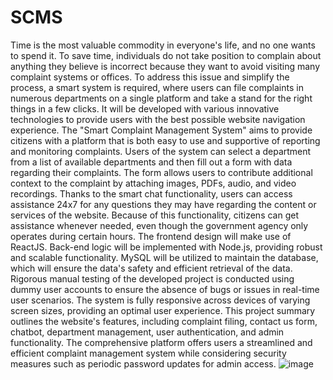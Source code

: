# SCMS

Time is the most valuable commodity in everyone's life, and no one wants to spend it. To save time, individuals do not take position to complain about anything they believe is incorrect because they want to avoid visiting many complaint systems or offices. To address this issue and simplify the process, a smart system is required, where users can file complaints in numerous departments on a single platform and take a stand for the right things in a few clicks. It will be developed with various innovative technologies to provide users with the best possible website navigation experience. The "Smart Complaint Management System" aims to provide citizens with a platform that is both easy to use and supportive of reporting and monitoring complaints. Users of the system can select a department from a list of available departments and then fill out a form with data regarding their complaints. The form allows users to contribute additional context to the complaint by attaching images, PDFs,  audio, and video recordings. Thanks to the smart chat functionality, users can access assistance 24x7 for any questions they may have regarding the content or services of the website. Because of this functionality, citizens can get assistance whenever needed, even though the government agency only operates during certain hours. The frontend design will make use of ReactJS. Back-end logic will be implemented with Node.js, providing robust and scalable functionality. MySQL will be utilized to maintain the database, which will ensure the data's safety and efficient retrieval of the data. Rigorous manual testing of the developed project is conducted using dummy user accounts to ensure the absence of bugs or issues in real-time user scenarios. The system is fully responsive across devices of varying screen sizes, providing an optimal user experience. This project summary outlines the website's features, including complaint filing, contact us form, chatbot, department management, user authentication, and admin functionality. The comprehensive platform offers users a streamlined and efficient complaint management system while considering security measures such as periodic password updates for admin access. ![image](https://github.com/felixfrz/SCMS/assets/49365034/ce75c130-00f5-4bc3-beb2-962f0925b73c)
